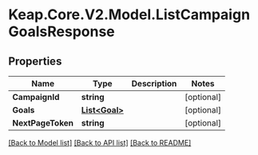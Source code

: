 # Keap.Core.V2.Model.ListCampaignGoalsResponse

## Properties

Name | Type | Description | Notes
------------ | ------------- | ------------- | -------------
**CampaignId** | **string** |  | [optional] 
**Goals** | [**List&lt;Goal&gt;**](Goal.md) |  | [optional] 
**NextPageToken** | **string** |  | [optional] 

[[Back to Model list]](../README.md#documentation-for-models) [[Back to API list]](../README.md#documentation-for-api-endpoints) [[Back to README]](../README.md)


